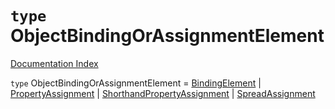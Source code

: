 # `type` ObjectBindingOrAssignmentElement

[Documentation Index](../README.md)

`type` ObjectBindingOrAssignmentElement = [BindingElement](../interface.BindingElement/README.md) | [PropertyAssignment](../interface.PropertyAssignment/README.md) | [ShorthandPropertyAssignment](../interface.ShorthandPropertyAssignment/README.md) | [SpreadAssignment](../interface.SpreadAssignment/README.md)